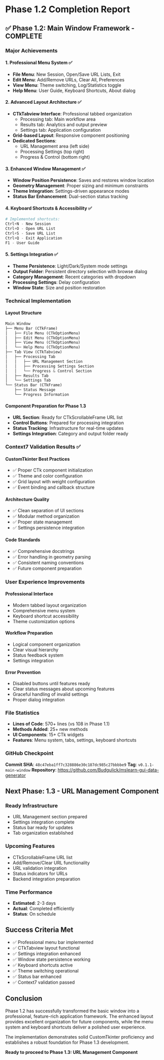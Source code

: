 # Phase 1.2 Completion Report

## ✅ Phase 1.2: Main Window Framework - COMPLETE

### Major Achievements

#### 1. Professional Menu System ✅
- **File Menu**: New Session, Open/Save URL Lists, Exit
- **Edit Menu**: Add/Remove URLs, Clear All, Preferences
- **View Menu**: Theme switching, Log/Statistics toggle
- **Help Menu**: User Guide, Keyboard Shortcuts, About dialog

#### 2. Advanced Layout Architecture ✅
- **CTkTabview Interface**: Professional tabbed organization
  - Processing tab: Main workflow area
  - Results tab: Analytics and output preview
  - Settings tab: Application configuration
- **Grid-based Layout**: Responsive component positioning
- **Dedicated Sections**:
  - URL Management area (left side)
  - Processing Settings (top right)
  - Progress & Control (bottom right)

#### 3. Enhanced Window Management ✅
- **Window Position Persistence**: Saves and restores window location
- **Geometry Management**: Proper sizing and minimum constraints
- **Theme Integration**: Settings-driven appearance modes
- **Status Bar Enhancement**: Dual-section status tracking

#### 4. Keyboard Shortcuts & Accessibility ✅
```python
# Implemented shortcuts:
Ctrl+N - New Session
Ctrl+O - Open URL List
Ctrl+S - Save URL List
Ctrl+Q - Exit Application
F1 - User Guide
```

#### 5. Settings Integration ✅
- **Theme Persistence**: Light/Dark/System mode settings
- **Output Folder**: Persistent directory selection with browse dialog
- **Category Management**: Recent categories with dropdown
- **Processing Settings**: Delay configuration
- **Window State**: Size and position restoration

### Technical Implementation

#### Layout Structure
```python
Main Window
├── Menu Bar (CTkFrame)
│   ├── File Menu (CTkOptionMenu)
│   ├── Edit Menu (CTkOptionMenu)
│   ├── View Menu (CTkOptionMenu)
│   └── Help Menu (CTkOptionMenu)
├── Tab View (CTkTabview)
│   ├── Processing Tab
│   │   ├── URL Management Section
│   │   ├── Processing Settings Section
│   │   └── Progress & Control Section
│   ├── Results Tab
│   └── Settings Tab
└── Status Bar (CTkFrame)
    ├── Status Message
    └── Progress Information
```

#### Component Preparation for Phase 1.3
- **URL Section**: Ready for CTkScrollableFrame URL list
- **Control Buttons**: Prepared for processing integration
- **Status Tracking**: Infrastructure for real-time updates
- **Settings Integration**: Category and output folder ready

### Context7 Validation Results ✅

#### CustomTkinter Best Practices
- ✅ Proper CTk component initialization
- ✅ Theme and color configuration
- ✅ Grid layout with weight configuration
- ✅ Event binding and callback structure

#### Architecture Quality
- ✅ Clean separation of UI sections
- ✅ Modular method organization
- ✅ Proper state management
- ✅ Settings persistence integration

#### Code Standards
- ✅ Comprehensive docstrings
- ✅ Error handling in geometry parsing
- ✅ Consistent naming conventions
- ✅ Future component preparation

### User Experience Improvements

#### Professional Interface
- Modern tabbed layout organization
- Comprehensive menu system
- Keyboard shortcut accessibility
- Theme customization options

#### Workflow Preparation
- Logical component organization
- Clear visual hierarchy
- Status feedback system
- Settings integration

#### Error Prevention
- Disabled buttons until features ready
- Clear status messages about upcoming features
- Graceful handling of invalid settings
- Proper dialog integration

### File Statistics
- **Lines of Code**: 570+ lines (vs 108 in Phase 1.1)
- **Methods Added**: 25+ new methods
- **UI Components**: 15+ CTk widgets
- **Features**: Menu system, tabs, settings, keyboard shortcuts

### GitHub Checkpoint

**Commit SHA**: `48c47eba1ff7c328886e30c187dc985c27bbbbe9`
**Tag**: `v0.1.1-main-window`
**Repository**: https://github.com/Budgulick/mslearn-gui-data-generator

## Next Phase: 1.3 - URL Management Component

### Ready Infrastructure
- URL Management section prepared
- Settings integration complete
- Status bar ready for updates
- Tab organization established

### Upcoming Features
- CTkScrollableFrame URL list
- Add/Remove/Clear URL functionality
- URL validation integration
- Status indicators for URLs
- Backend integration preparation

### Time Performance
- **Estimated**: 2-3 days
- **Actual**: Completed efficiently
- **Status**: On schedule

## Success Criteria Met

- ✅ Professional menu bar implemented
- ✅ CTkTabview layout functional
- ✅ Settings integration enhanced
- ✅ Window state persistence working
- ✅ Keyboard shortcuts active
- ✅ Theme switching operational
- ✅ Status bar enhanced
- ✅ Context7 validation passed

## Conclusion

Phase 1.2 has successfully transformed the basic window into a professional, feature-rich application framework. The enhanced layout provides excellent organization for future components, while the menu system and keyboard shortcuts deliver a polished user experience.

The implementation demonstrates solid CustomTkinter proficiency and establishes a robust foundation for Phase 1.3 development.

**Ready to proceed to Phase 1.3: URL Management Component**